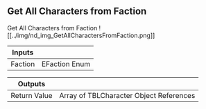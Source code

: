 ## Get All Characters from Faction
Get All Characters from Faction
![[../img/nd_img_GetAllCharactersFromFaction.png]]

|Inputs||
|--|--|
| Faction | EFaction Enum |

|Outputs||
|--|--|
| Return Value | Array of TBLCharacter Object References |
